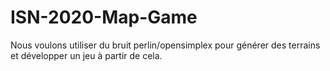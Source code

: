 # ISN-2020-Map-Game
Nous voulons utiliser du bruit perlin/opensimplex pour générer des terrains et développer un jeu à partir de cela.
